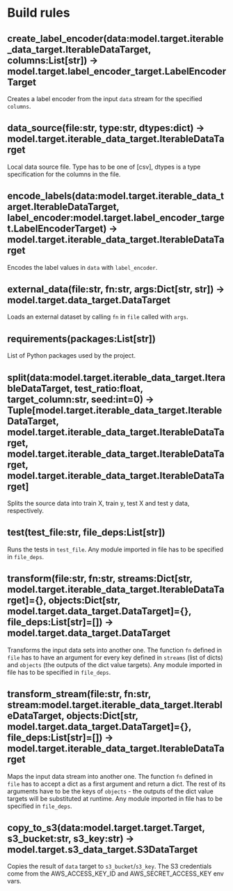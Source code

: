 # Build rules

## create_label_encoder(data:model.target.iterable_data_target.IterableDataTarget, columns:List[str]) -> model.target.label_encoder_target.LabelEncoderTarget
Creates a label encoder from the input `data` stream for the specified `columns`.

## data_source(file:str, type:str, dtypes:dict) -> model.target.iterable_data_target.IterableDataTarget
Local data source file. Type has to be one of [csv], dtypes is a type specification for the columns in the file.

## encode_labels(data:model.target.iterable_data_target.IterableDataTarget, label_encoder:model.target.label_encoder_target.LabelEncoderTarget) -> model.target.iterable_data_target.IterableDataTarget
Encodes the label values in `data` with `label_encoder`.

## external_data(file:str, fn:str, args:Dict[str, str]) -> model.target.data_target.DataTarget
Loads an external dataset by calling `fn` in `file` called with `args`.

## requirements(packages:List[str])
List of Python packages used by the project.

## split(data:model.target.iterable_data_target.IterableDataTarget, test_ratio:float, target_column:str, seed:int=0) -> Tuple[model.target.iterable_data_target.IterableDataTarget, model.target.iterable_data_target.IterableDataTarget, model.target.iterable_data_target.IterableDataTarget, model.target.iterable_data_target.IterableDataTarget]
Splits the source data into train X, train y, test X and test y data, respectively.

## test(test_file:str, file_deps:List[str])
Runs the tests in `test_file`. Any module imported in file has to be specified in `file_deps`.

## transform(file:str, fn:str, streams:Dict[str, model.target.iterable_data_target.IterableDataTarget]={}, objects:Dict[str, model.target.data_target.DataTarget]={}, file_deps:List[str]=[]) -> model.target.data_target.DataTarget
Transforms the input data sets into another one. The function `fn` defined in `file` has to have an argument for every key defined in `streams` (list of dicts) and `objects` (the outputs of the dict value targets). Any module imported in file has to be specified in `file_deps`.

## transform_stream(file:str, fn:str, stream:model.target.iterable_data_target.IterableDataTarget, objects:Dict[str, model.target.data_target.DataTarget]={}, file_deps:List[str]=[]) -> model.target.iterable_data_target.IterableDataTarget
Maps the input data stream into another one. The function `fn` defined in `file` has to accept a dict as a first argument and return a dict. The rest of its arguments have to be the keys of `objects` - the outputs of the dict value targets will be substituted at runtime. Any module imported in file has to be specified in `file_deps`.

## copy_to_s3(data:model.target.target.Target, s3_bucket:str, s3_key:str) -> model.target.s3_data_target.S3DataTarget
Copies the result of `data` target to `s3_bucket`/`s3_key`. The S3 credentials come from the AWS_ACCESS_KEY_ID and AWS_SECRET_ACCESS_KEY env vars.

